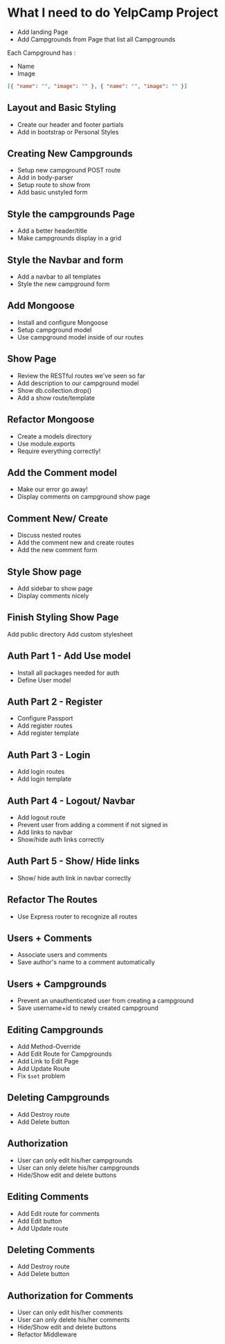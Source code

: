 # What I need to do YelpCamp Project

* Add landing Page
* Add Campgrounds from Page that list all Campgrounds

Each Campground has :

* Name
* Image

```json
[{ "name": "", "image": "" }, { "name": "", "image": "" }]
```

## Layout and Basic Styling

* Create our header and footer partials
* Add in bootstrap or Personal Styles

## Creating New Campgrounds

* Setup new campground POST route
* Add in body-parser
* Setup route to show from
* Add basic unstyled form

## Style the campgrounds Page

* Add a better header/title
* Make campgrounds display in a grid

## Style the Navbar and form

* Add a navbar to all templates
* Style the new campground form

## Add Mongoose

* Install and configure Mongoose
* Setup campground model
* Use campground model inside of our routes

## Show Page

* Review the RESTful routes we've seen so far
* Add description to our campground model
* Show db.collection.drop()
* Add a show route/template

## Refactor Mongoose

* Create a models directory
* Use module.exports
* Require everything correctly!

## Add the Comment model

* Make our error go away!
* Display comments on campground show page

## Comment New/ Create

* Discuss nested routes
* Add the comment new and create routes
* Add the new comment form

## Style Show page

* Add sidebar to show page
* Display comments nicely

## Finish Styling Show Page

Add public directory
Add custom stylesheet

## Auth Part 1 - Add Use model

* Install all packages needed for auth
* Define User model

## Auth Part 2 - Register

* Configure Passport
* Add register routes
* Add register template

## Auth Part 3 - Login

* Add login routes
* Add login template

## Auth Part 4 - Logout/ Navbar

* Add logout route
* Prevent user from adding a comment if not signed in
* Add links to navbar
* Show/hide auth links correctly

## Auth Part 5 - Show/ Hide links

* Show/ hide auth link in navbar correctly

## Refactor The Routes

* Use Express router to recognize all routes

## Users + Comments

* Associate users and comments
* Save author's name to a comment automatically

## Users + Campgrounds

* Prevent an unauthenticated user from creating a campground
* Save username+id to newly created campground

## Editing Campgrounds

* Add Method-Override
* Add Edit Route for Campgrounds
* Add Link to Edit Page
* Add Update Route
* Fix `$set` problem

## Deleting Campgrounds

* Add Destroy route
* Add Delete button

## Authorization

* User can only edit his/her campgrounds
* User can only delete his/her campgrounds
* Hide/Show edit and delete buttons

## Editing Comments

* Add Edit route for comments
* Add Edit button
* Add Update route

## Deleting Comments

* Add Destroy route
* Add Delete button

## Authorization for Comments

* User can only edit his/her comments
* User can only delete his/her comments
* Hide/Show edit and delete buttons
* Refactor Middleware